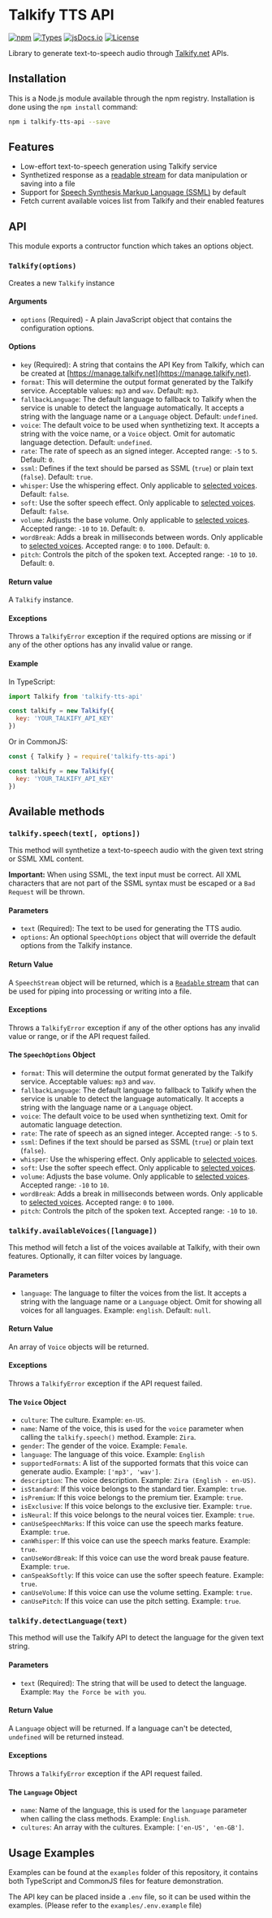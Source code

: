 # Talkify TTS API

[![npm](https://img.shields.io/npm/v/talkify-tts-api)](https://www.npmjs.com/package/talkify-tts-api)
[![Types](https://img.shields.io/npm/types/talkify-tts-api)](https://www.jsdocs.io/package/talkify-tts-api#package-index)
[![jsDocs.io](https://img.shields.io/badge/jsDocs.io-reference-blue)](https://www.jsdocs.io/package/talkify-tts-api)
[![License](https://img.shields.io/npm/l/talkify-tts-api)](https://github.com/thaispalmer/talkify-tts-api/blob/master/LICENSE)

Library to generate text-to-speech audio through [Talkify.net](https://talkify.net/) APIs.

## Installation

This is a Node.js module available through the npm registry. Installation is done using the `npm install` command:

```bash
npm i talkify-tts-api --save
```

## Features

- Low-effort text-to-speech generation using Talkify service
- Synthetized response as a [readable stream](https://nodejs.org/api/stream.html#readable-streams) for data manipulation or saving into a file
- Support for [Speech Synthesis Markup Language (SSML)](https://en.wikipedia.org/wiki/Speech_Synthesis_Markup_Language) by default
- Fetch current available voices list from Talkify and their enabled features

## API

This module exports a contructor function which takes an options object.

### `Talkify(options)`

Creates a new `Talkify` instance

#### Arguments

- `options` (Required) - A plain JavaScript object that contains the configuration options.

#### Options

- `key` (Required): A string that contains the API Key from Talkify, which can be created at [https://manage.talkify.net](https://manage.talkify.net).
- `format`: This will determine the output format generated by the Talkify service. Acceptable values: `mp3` and `wav`. Default: `mp3`.
- `fallbackLanguage`: The default language to fallback to Talkify when the service is unable to detect the language automatically. It accepts a string with the language name or a `Language` object. Default: `undefined`.
- `voice`: The default voice to be used when synthetizing text. It accepts a string with the voice name, or a `Voice` object. Omit for automatic language detection. Default: `undefined`.
- `rate`: The rate of speech as an signed integer. Accepted range: `-5` to `5`. Default: `0`.
- `ssml`: Defines if the text should be parsed as SSML (`true`) or plain text (`false`). Default: `true`.
- `whisper`: Use the whispering effect. Only applicable to [selected voices](https://talkify.net/products/text-to-speech-voices). Default: `false`.
- `soft`: Use the softer speech effect. Only applicable to [selected voices](https://talkify.net/products/text-to-speech-voices). Default: `false`.
- `volume`: Adjusts the base volume. Only applicable to [selected voices](https://talkify.net/products/text-to-speech-voices). Accepted range: `-10` to `10`. Default: `0`.
- `wordBreak`: Adds a break in milliseconds between words. Only applicable to [selected voices](https://talkify.net/products/text-to-speech-voices). Accepted range: `0` to `1000`. Default: `0`.
- `pitch`: Controls the pitch of the spoken text. Accepted range: `-10` to `10`. Default: `0`.

#### Return value

A `Talkify` instance.

#### Exceptions

Throws a `TalkifyError` exception if the required options are missing or if any of the other options has any invalid value or range.

#### Example

In TypeScript:

```js
import Talkify from 'talkify-tts-api'

const talkify = new Talkify({
  key: 'YOUR_TALKIFY_API_KEY'
})
```

Or in CommonJS:

```js
const { Talkify } = require('talkify-tts-api')

const talkify = new Talkify({
  key: 'YOUR_TALKIFY_API_KEY'
})
```

## Available methods

### `talkify.speech(text[, options])`

This method will synthetize a text-to-speech audio with the given text string or SSML XML content.

**Important:** When using SSML, the text input must be correct. All XML characters that are not part of the SSML syntax must be escaped or a `Bad Request` will be thrown.

#### Parameters

- `text` (Required): The text to be used for generating the TTS audio.
- `options`: An optional `SpeechOptions` object that will override the default options from the Talkify instance.

#### Return Value

A `SpeechStream` object will be returned, which is a [`Readable` stream](https://nodejs.org/api/stream.html#readable-streams) that can be used for piping into processing or writing into a file.

#### Exceptions

Throws a `TalkifyError` exception if any of the other options has any invalid value or range, or if the API request failed.

#### The `SpeechOptions` Object

- `format`: This will determine the output format generated by the Talkify service. Acceptable values: `mp3` and `wav`.
- `fallbackLanguage`: The default language to fallback to Talkify when the service is unable to detect the language automatically. It accepts a string with the language name or a `Language` object.
- `voice`: The default voice to be used when synthetizing text. Omit for automatic language detection.
- `rate`: The rate of speech as an signed integer. Accepted range: `-5` to `5`.
- `ssml`: Defines if the text should be parsed as SSML (`true`) or plain text (`false`).
- `whisper`: Use the whispering effect. Only applicable to [selected voices](https://talkify.net/products/text-to-speech-voices).
- `soft`: Use the softer speech effect. Only applicable to [selected voices](https://talkify.net/products/text-to-speech-voices).
- `volume`: Adjusts the base volume. Only applicable to [selected voices](https://talkify.net/products/text-to-speech-voices). Accepted range: `-10` to `10`.
- `wordBreak`: Adds a break in milliseconds between words. Only applicable to [selected voices](https://talkify.net/products/text-to-speech-voices). Accepted range: `0` to `1000`.
- `pitch`: Controls the pitch of the spoken text. Accepted range: `-10` to `10`. 

### `talkify.availableVoices([language])`

This method will fetch a list of the voices available at Talkify, with their own features. Optionally, it can filter voices by language.

#### Parameters

- `language`: The language to filter the voices from the list. It accepts a string with the language name or a `Language` object. Omit for showing all voices for all languages. Example: `english`. Default: `null`.

#### Return Value

An array of `Voice` objects will be returned.

#### Exceptions

Throws a `TalkifyError` exception if the API request failed.

#### The `Voice` Object

- `culture`: The culture. Example: `en-US`.
- `name`: Name of the voice, this is used for the `voice` parameter when calling the `talkify.speech()` method. Example: `Zira`.
- `gender`: The gender of the voice. Example: `Female`.
- `language`: The language of this voice. Example: `English`
- `supportedFormats`: A list of the supported formats that this voice can generate audio. Example: `['mp3', 'wav']`.
- `description`: The voice description. Example: `Zira (English - en-US)`.
- `isStandard`: If this voice belongs to the standard tier. Example: `true`.
- `isPremium`: If this voice belongs to the premium tier. Example: `true`.
- `isExclusive`: If this voice belongs to the exclusive tier. Example: `true`.
- `isNeural`: If this voice belongs to the neural voices tier. Example: `true`.
- `canUseSpeechMarks`: If this voice can use the speech marks feature. Example: `true`.
- `canWhisper`: If this voice can use the speech marks feature. Example: `true`.
- `canUseWordBreak`: If this voice can use the word break pause feature. Example: `true`.
- `canSpeakSoftly`: If this voice can use the softer speech feature. Example: `true`.
- `canUseVolume`: If this voice can use the volume setting. Example: `true`.
- `canUsePitch`: If this voice can use the pitch setting. Example: `true`.

### `talkify.detectLanguage(text)`

This method will use the Talkify API to detect the language for the given text string.

#### Parameters

- `text` (Required): The string that will be used to detect the language. Example: `May the Force be with you`.

#### Return Value

A `Language` object will be returned. If a language can't be detected, `undefined` will be returned instead.

#### Exceptions

Throws a `TalkifyError` exception if the API request failed.

#### The `Language` Object

- `name`: Name of the language, this is used for the `language` parameter when calling the class methods. Example: `English`.
- `cultures`: An array with the cultures. Example: `['en-US', 'en-GB']`.

## Usage Examples

Examples can be found at the `examples` folder of this repository, it contains both TypeScript and CommonJS files for feature demonstration.

The API key can be placed inside a `.env` file, so it can be used within the examples. (Please refer to the `examples/.env.example` file)
